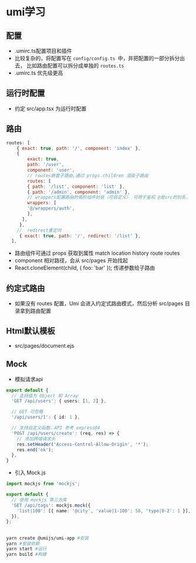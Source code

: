 # umi学习

## 配置
- .umirc.ts配置项目和插件
- 比较复杂的，将配置写在 `config/config.ts `中，并把配置的一部分拆分出去，
比如路由配置可以拆分成单独的 `routes.ts`
- .umirc.ts 优先级更高 
## 运行时配置
- 约定 src/app.tsx 为运行时配置
## 路由
```js
routes: [
    { exact: true, path: '/', component: 'index' },
    { 
        exact: true, 
        path: '/user',
        component: 'user',
        // routes嵌套子路由,通过 props.children 渲染子路由
        routes: [
        { path: '/list', component: 'list' },
        { path: '/admin', component: 'admin' },
        // wrappers配置路由的高阶组件封装（可自定义） 可用于鉴权 @是src的别名，
        wrappers: [
        '@/wrappers/auth',
        ],
      ],
     },
    //  redirect重定向
     { exact: true, path: '/', redirect: '/list' },
  ],
```
- 路由组件可通过 props 获取到属性 match location history route routes
- component 相对路径，会从 src/pages 开始找起
- React.cloneElement(child, { foo: 'bar' }); 传递参数给子路由
## 约定式路由
- 如果没有 routes 配置，Umi 会进入约定式路由模式，然后分析 src/pages 目录拿到路由配置
## Html默认模板
- src/pages/document.ejs
## Mock
- 模拟请求api
```ts
export default {
  // 支持值为 Object 和 Array
  'GET /api/users': { users: [1, 2] },

  // GET 可忽略
  '/api/users/1': { id: 1 },

  // 支持自定义函数，API 参考 express@4
  'POST /api/users/create': (req, res) => {
    // 添加跨域请求头
    res.setHeader('Access-Control-Allow-Origin', '*');
    res.end('ok');
  },
}
```
- 引入 Mock.js
```ts
import mockjs from 'mockjs';

export default {
  // 使用 mockjs 等三方库
  'GET /api/tags': mockjs.mock({
    'list|100': [{ name: '@city', 'value|1-100': 50, 'type|0-2': 1 }],
  }),
};
```
## 
```bash
yarn create @umijs/umi-app #安装
yarn #安装依赖
yarn start #运行
yarn build #构建
```